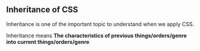 ## Inheritance of CSS

Inheritance is one of the important topic to understand when we apply CSS.

Inheritance means **The characteristics of previous things/orders/genre into current things/orders/genre**

